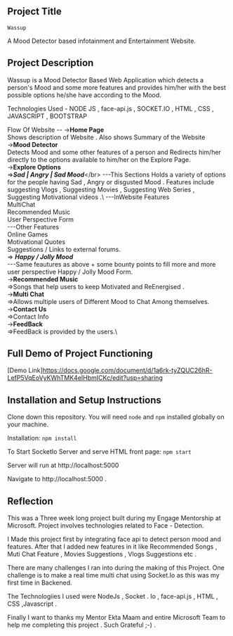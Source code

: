 ## Project Title
    Wassup 
A Mood Detector based infotainment and Entertainment Website.

##  Project Description
Wassup is a Mood Detector Based Web Application which detects a person's Mood and some more features and provides him/her with the best possible options he/she have according to the Mood.


Technologies Used - NODE JS , face-api.js , SOCKET.IO , HTML , CSS , JAVASCRIPT , BOOTSTRAP


Flow Of Website --
->**Home Page**<br>
    Shows description of Website . Also shows Summary of the Website<br>
->**Mood Detector**\
    Detects Mood and some other features of a person and Redirects him/her directly to the options available to him/her on the Explore Page.\
->**Explore Options**\
    =>***Sad | Angry | Sad Mood***\</br>
        ---This Sections Holds a variety of options for the people having Sad , Angry or disgusted Mood . Features include suggesting Vlogs , Suggesting Movies , Suggesting Web Series , Suggesting Motivational videos .\ 
        ---InWebsite Features\
        MultiChat\
          Recommended Music\
        User Perspective Form\
        ---Other Features\
        Online Games\
          Motivational Quotes\
        Suggestions / Links to external forums.\
    =>  ***Happy / Jolly Mood***\
        ---Same feautures as above + some bounty points to fill more and more user perspective Happy / Jolly Mood Form.\
->**Recommended Music**\
    =>Songs that help users to keep Motivated and ReEnergised .\
->**Multi Chat**\
    =>Allows multiple users of Different Mood to Chat Among themselves.\
->**Contact Us**\
    =>Contact Info\
->**FeedBack**\
    =>FeedBack is provided by the users.\
    




## Full Demo of Project Functioning

[Demo Link]https://docs.google.com/document/d/1a6rk-tyZQUC26hR-LefP5VqEoVyKWhTMK4eIHbmICKc/edit?usp=sharing

## Installation and Setup Instructions


Clone down this repository. You will need `node` and `npm` installed globally on your machine.  

Installation:
`npm install`  

To Start SocketIo Server and serve HTML front page:
`npm start`

Server will run at http://localhost:5000

Navigate to http://localhost:5000 . 
## Reflection
This was a Three week long project built during my Engage Mentorship at Microsoft. Project involves technologies related to Face - Detection.

I Made this project first by integrating face api to detect person mood and features. After that I added new features in it like Recommended Songs , Muti Chat Feature , Movies Suggestions , Vlogs Suggestions etc .

There are many challenges I ran into during the making of this Project. One challenge is to make a real time multi chat using Socket.Io as this was my first time in Backened.

The Technologiies I used were NodeJs , Socket . Io , face-api.js , HTML , CSS ,Javascript .

Finally I want to thanks my Mentor Ekta Maam and entire Microsoft Team to help me completing this project .
Such Grateful ;-) .


